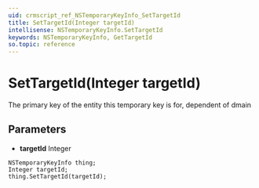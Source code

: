 ```yaml
---
uid: crmscript_ref_NSTemporaryKeyInfo_SetTargetId
title: SetTargetId(Integer targetId)
intellisense: NSTemporaryKeyInfo.SetTargetId
keywords: NSTemporaryKeyInfo, GetTargetId
so.topic: reference
---
```


# SetTargetId(Integer targetId)

The primary key of the entity this temporary key is for, dependent of dmain

## Parameters

* **targetId** Integer

```crmscript
NSTemporaryKeyInfo thing;
Integer targetId;
thing.SetTargetId(targetId);
```

